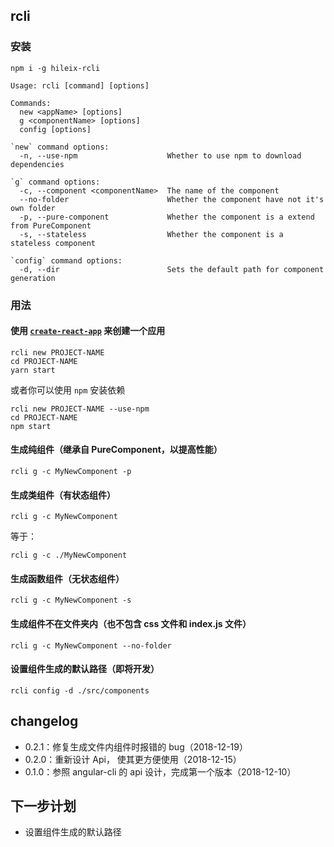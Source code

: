 ## rcli

### 安装

```shell
npm i -g hileix-rcli
```

```
Usage: rcli [command] [options]

Commands:
  new <appName> [options]
  g <componentName> [options]
  config [options]

`new` command options:
  -n, --use-npm                    Whether to use npm to download dependencies

`g` command options:
  -c, --component <componentName>  The name of the component
  --no-folder                      Whether the component have not it's own folder
  -p, --pure-component             Whether the component is a extend from PureComponent
  -s, --stateless                  Whether the component is a stateless component

`config` command options:
  -d, --dir                        Sets the default path for component generation
```

### 用法

#### 使用 [`create-react-app`](https://github.com/facebook/create-react-app) 来创建一个应用

```shell
rcli new PROJECT-NAME
cd PROJECT-NAME
yarn start
```

或者你可以使用 `npm` 安装依赖

```shell
rcli new PROJECT-NAME --use-npm
cd PROJECT-NAME
npm start
```

#### 生成纯组件（继承自 PureComponent，以提高性能）

```shell
rcli g -c MyNewComponent -p
```

#### 生成类组件（有状态组件）

```shell
rcli g -c MyNewComponent
```

等于：

```shell
rcli g -c ./MyNewComponent
```

#### 生成函数组件（无状态组件）

```shell
rcli g -c MyNewComponent -s
```

#### 生成组件不在文件夹内（也不包含 css 文件和 index.js 文件）

```shell
rcli g -c MyNewComponent --no-folder
```

#### 设置组件生成的默认路径（即将开发）

```shell
rcli config -d ./src/components
```

## changelog

- 0.2.1：修复生成文件内组件时报错的 bug（2018-12-19）
- 0.2.0：重新设计 Api， 使其更方便使用（2018-12-15）
- 0.1.0：参照 angular-cli 的 api 设计，完成第一个版本（2018-12-10）

## 下一步计划

- 设置组件生成的默认路径
